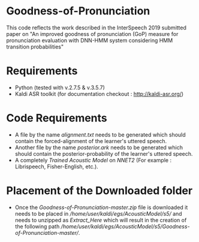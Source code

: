 # Goodness-of-Pronunciation
This code reflects the work described in the InterSpeech 2019 submitted paper on "An improved goodness of pronunciation (GoP) measure for pronunciation evaluation with DNN-HMM system considering HMM transition probabilities"

# Requirements
* Python (tested with v.2.7.5 & v.3.5.7)
* Kaldi ASR toolkit (for documentation checkout : http://kaldi-asr.org/)

# Code Requirements
* A file by the name _alignment.txt_ needs to be generated which should contain the forced-alignment of the learner's uttered speech.
* Another file by the name _posterior.ark_ needs to be generated which should contain the posterior-probability of the learner's uttered speech.
* A completely _Trained Acoustic Model_ on _NNET2_ (For example : Librispeech, Fisher-English, etc.).

# Placement of the Downloaded folder
* Once the _Goodness-of-Pronunciation-master.zip_ file is downloaded it needs to be placed in _/home/user/kaldi/egs/AcousticModel/s5/_ and needs to unzipped as _Extract_Here_ which will result in the creation of the following path _/home/user/kaldi/egs/AcousticModel/s5/Goodness-of-Pronunciation-master/_.

